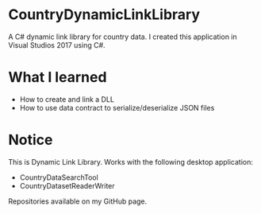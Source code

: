 # CountryDynamicLinkLibrary
A C# dynamic link library for country data. I created this application in Visual Studios 2017 using C#.

# What I learned
* How to create and link a DLL
* How to use data contract to serialize/deserialize JSON files

# Notice
This is Dynamic Link Library. Works with the following desktop application:

* CountryDataSearchTool
* CountryDatasetReaderWriter

Repositories available on my GitHub page.

